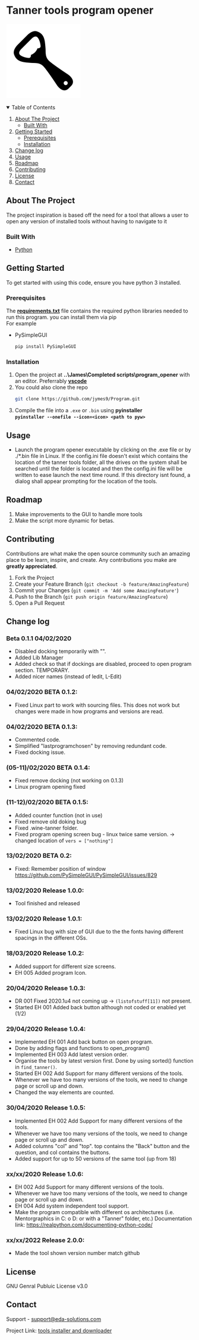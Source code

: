 #  Tanner tools program opener 

![Program opener](popener.png "Image Title")

<!-- TABLE OF CONTENTS -->
<details open="open">
  <summary>Table of Contents</summary>
  <ol>
    <li>
      <a href="#about-the-project">About The Project</a>
      <ul>
        <li><a href="#built-with">Built With</a></li>
      </ul>
    </li>
    <li>
      <a href="#getting-started">Getting Started</a>
      <ul>
        <li><a href="#prerequisites">Prerequisites</a></li>
        <li><a href="#installation">Installation</a></li>
      </ul>
    </li>
    <li><a href="#change-log">Change log</a></li>
    <li><a href="#usage">Usage</a></li>
    <li><a href="#roadmap">Roadmap</a></li>
    <li><a href="#contributing">Contributing</a></li>
    <li><a href="#license">License</a></li>
    <li><a href="#contact">Contact</a></li>
  </ol>
</details>



<!-- ABOUT THE PROJECT -->
## About The Project

The project inspiration is based off the need for a tool that allows a user to open any version of installed tools without having to navigate to it

### Built With

* [Python](https://www.python.org/)


<!-- GETTING STARTED -->
## Getting Started

To get started with using this code, ensure you have python 3 installed. 

### Prerequisites
The  [**requirements.txt**](https://github.com/jymes9/Program/blob/main/requirements.txt) file contains the required python libraries needed to run this program.
you can install them via pip  
For example

* PySimpleGUI
  ```sh
  pip install PySimpleGUI
  ```


### Installation

1. Open the project at **..\James\Completed scripts\program_opener** with an editor. Preferrably [**vscode**](https://code.visualstudio.com/)
2. You could also clone the repo
   ```sh
   git clone https://github.com/jymes9/Program.git
3. Compile the file into a `.exe` or `.bin` using **pyinstaller**     
        **`pyinstaller --onefile --icon=<icon> <path to pyw>`**

<!-- MAKING CHANGES -->
## Usage

- Launch the program opener executable by clicking on the .exe file or by ./*.bin file in Linux. 
If the config.ini file doesn't exist which contains the location of the tanner tools folder, all the drives on the system shall be searched until the folder is located and then the config.ini file will be written to ease launch the next time round. 
If this directory isnt found, a dialog shall appear prompting for the location of the tools.


<!-- ROADMAP -->
## Roadmap

1. Make improvements to the GUI to handle more tools
2. Make the script more dynamic for betas.
 

<!-- CONTRIBUTING -->
## Contributing

Contributions are what make the open source community such an amazing place to be learn, inspire, and create. Any contributions you make are **greatly appreciated**.

1. Fork the Project
2. Create your Feature Branch (`git checkout -b feature/AmazingFeature`)
3. Commit your Changes (`git commit -m 'Add some AmazingFeature'`)
4. Push to the Branch (`git push origin feature/AmazingFeature`)
5. Open a Pull Request

<!-- CHANGE LOG -->
## Change log


### Beta 0.1.1 04/02/2020
- Disabled docking temporarily with "".
- Added Lib Manager
- Added check so that if dockings are disabled, proceed to open program section. TEMPORARY.
- Added nicer names (instead of ledit, L-Edit)


### 04/02/2020 BETA 0.1.2:
- Fixed Linux part to work with sourcing files. This does not work but changes were made in how programs and versions are read. 
### 04/02/2020 BETA 0.1.3:
- Commented code.
- Simplified "lastprogramchosen" by removing redundant code.
- Fixed docking issue.
### (05-11)/02/2020 BETA 0.1.4:
- Fixed remove docking (not working on 0.1.3)
- Linux program opening fixed
### (11-12)/02/2020 BETA 0.1.5:
- Added counter function (not in use)
- Fixed remove old doking bug
- Fixed .wine-tanner folder.
- Fixed program opening screen bug - linux twice same version. -> changed location of `vers = ["nothing"]`
### 13/02/2020 BETA 0.2:
- Fixed: Remember position of window 
             https://github.com/PySimpleGUI/PySimpleGUI/issues/829 
### 13/02/2020 Release 1.0.0:
- Tool finished and released
### 13/02/2020 Release 1.0.1:
- Fixed Linux bug with size of GUI due to the the fonts having different spacings in the different OSs.
### 18/03/2020 Release 1.0.2:
- Added support for different size screens.
- EH 005 Added program Icon.
### 20/04/2020 Release 1.0.3:
- DR 001 Fixed 2020.1u4 not coming up -> `(listofstuff[11])` not present.
- Started EH 001 Added back button although not coded or enabled yet (1/2)
### 29/04/2020 Release 1.0.4:
- Implemented EH 001 Add back button on open program.
-  Done by adding flags and functions to open_program()
- Implemented EH 003 Add latest version order.
- Organise the tools by latest version first.
Done by using sorted() function in `find_tanner()`.
- Started EH 002 Add Support for many different versions of the tools.
- Whenever we have too many versions of the tools, we need to change page or scroll up and down.
- Changed the way elements are counted.
### 30/04/2020 Release 1.0.5:    
- Implemented EH 002 Add Support for many different versions of the tools.
- Whenever we have too many versions of the tools, we need to change page or scroll up and down.
- Added columns "col" and "top". top contains the "Back" button and the question, and col contains the buttons.
- Added support for up to 50 versions of the same tool (up from 18)
### xx/xx/2020 Release 1.0.6:
- EH 002 Add Support for many different versions of the tools.
- Whenever we have too many versions of the tools, we need to change page or scroll up and down.
- EH 004 Add system independent tool support.
- Make the program compatible with different os architectures (i.e. Mentorgraphics in C: o D: or with a "Tanner" folder, etc.)
  Documentation link:
                https://realpython.com/documenting-python-code/
### xx/xx/2022 Release 2.0.0:
- Made the tool shown version number match github

<!-- LICENSE -->
## License

GNU Genral Publuic License v3.0

<!-- CONTACT -->
## Contact

Support - support@eda-solutions.com

Project Link: [tools installer and downloader](https://github.com/jymes9/tools_downloader_and_installer.git)

